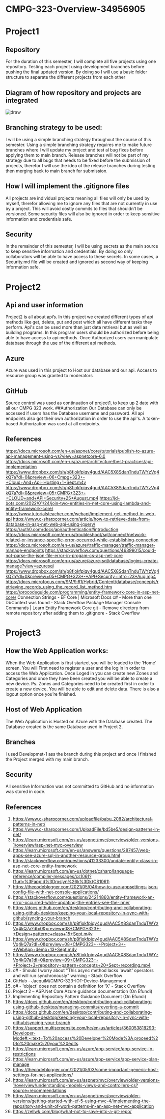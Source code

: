 # CMPG-323-Overview-34956905
# Project1
## Repository
For the duration of this semester, I will complete all five projects using one repository. Testing each project using development branches before pushing the final updated version. By doing so I will use a basic folder structure to separate the different projects from each other
## Diagram of how repository and projects are integrated
![draw](https://user-images.githubusercontent.com/90310650/185113396-8d545781-d114-4a35-82e9-3d210c3d046d.PNG)
## Branching strategy to be used:
I will be using a simple branching strategy throughout the course of this semester. Using a simple branching strategy requires me to make future branches where I will update my project and test al bug fixes before applying them to main branch. Release branches will not be part of my strategy due to all bugs that needs to be fixed before the submission of projects, therefor I will use the idea of the release branches during testing then merging back to main branch for submission.
## How I will implement the .gitignore files
All projects are individual projects meaning all files will only be used by myself, therefor allowing me to ignore any files that are not currently in use by a project. This will avoid costly commits to files that shouldn’t be versioned. Some security files will also be ignored in order to keep sensitive information and credentials safe.
## Security
In the remainder of this semester, I will be using secrets as the main source to keep sensitive information and credentials. By doing so only collaborators will be able to have access to these secrets. In some cases, a Security.md file will be created and ignored as second way of keeping information safe.
# Project2
## Api and user information
Project2 is all about api’s. In this project we created different types of api methods like get, delete, put and post which all have different tasks they perform.
Api's can be used more than just data retrieval but as well as building programs.
In this program users should be authorized before being able to have access to api methods. Once Authorized users can manipulate database through the use of the different api methods.
## Azure
Azure was used in this project to Host our database and our api. Access to resource group was granted to moderators 
## GitHub
Source control was used as continuation of project1, to keep up 2 date with all our CMPG 323 work.
##Authorization
Our Database can only be accessed if users has the Database username and password.
All api endpoints also got their own authorization in order to use the api's. A token-based Authorization was used at all endpoints.
## References
https://docs.microsoft.com/en-us/aspnet/core/tutorials/publish-to-azure-api-management-using-vs?view=aspnetcore-6.0
https://docs.microsoft.com/en-us/azure/architecture/best-practices/api-implementation
https://www.dropbox.com/sh/p8fiokfpiqv4gud/AAC5X8SdanTnduTWYzVq4kQ7a?dl=0&preview=06+Cmpg+323+-+Cloud+And+Api+Hosting+1+Sept.m4v
https://www.dropbox.com/sh/p8fiokfpiqv4gud/AAC5X8SdanTnduTWYzVq4kQ7a?dl=0&preview=05+CMPG+323+-+CLOUD+and+API+Security+25+August.mp4
https://jd-bots.com/2022/01/24/join-two-entities-in-net-core-using-lambda-and-entity-framework-core/
https://www.tutorialsteacher.com/webapi/implement-get-method-in-web-api
https://www.c-sharpcorner.com/article/how-to-retrieve-data-from-database-in-asp-net-web-api-using-jquery/
https://auth0.com/docs/api/authentication#introduction
https://docs.microsoft.com/en-us/troubleshoot/sql/connect/network-related-or-instance-specific-error-occurred-while-establishing-connection
https://docs.microsoft.com/en-us/azure/traffic-manager/traffic-manager-manage-endpoints
https://stackoverflow.com/questions/46399015/could-not-parse-the-json-file-error-in-progam-cs-asp-net-core
https://docs.microsoft.com/en-us/azure/azure-sql/database/logins-create-manage?view=azuresql
https://www.dropbox.com/sh/p8fiokfpiqv4gud/AAC5X8SdanTnduTWYzVq4kQ7a?dl=0&preview=05+CMPG+323+-+API+Security+intro+23+Aug.mp4
https://docs.microfocus.com/SM/9.61/Hybrid/Content/database/concepts/retrieving_records_using_the_record_list_method.htm
https://procodeguide.com/programming/entity-framework-core-in-asp-net-core/
Connection Strings - EF Core | Microsoft Docs
c# - More than one DbContext was found - Stack Overflow
Package Manager Console Commands | Learn Entity Framework Core
git - Remove directory from remote repository after adding them to .gitignore - Stack Overflow
# Project3
## How the Web Application works:
When the Web Application is first started, you will be loaded to the 'Home' screen. You will First need to register a user and the log in in order to access the Web Application. Once Loged in you can create new Zones and Categories and once they have been created you will be able to create a new device. Ps. Zones and Categories need to be created first in order to create a new device. You will be able to edit and delete data. There is also a logout option once you’re finished.
## Host of Web Application
The Web Application is Hosted on Azure with the Database created. The Database created is the same Database used in Project 2.
## Branches
I used Developmet-1 ass the branch during this project and once I finished the Project merged with my main branch.
## Security
All sensitive Information was not committed to GitHub and no information was stored in code.
## References
1.	https://www.c-sharpcorner.com/uploadfile/babu_2082/architectural-patterns-in-net/
2.	https://www.c-sharpcorner.com/UploadFile/bd5be5/design-patterns-in-net/
3.	https://learn.microsoft.com/en-us/aspnet/mvc/overview/older-versions-1/overview/asp-net-mvc-overview
4.	https://learn.microsoft.com/en-us/answers/questions/287457/web-apps-see-azure-sql-in-another-resource-group.html
5.	https://stackoverflow.com/questions/41233300/update-entity-class-in-asp-net-core-entity-framework
6.	https://learn.microsoft.com/en-us/dotnet/csharp/language-reference/compiler-messages/cs1061?f1url=%3FappId%3Droslyn%26k%3Dk(CS1061)
7.	https://thecodeblogger.com/2021/05/04/how-to-use-appsettings-json-config-file-with-net-console-applications/
8.	https://stackoverflow.com/questions/24214860/entity-framework-an-error-occurred-while-updating-the-entries-see-the-inner
9.	https://docs.github.com/en/desktop/contributing-and-collaborating-using-github-desktop/keeping-your-local-repository-in-sync-with-github/syncing-your-branch
10.	https://www.dropbox.com/sh/p8fiokfpiqv4gud/AAC5X8SdanTnduTWYzVq4kQ7a?dl=0&preview=08+CMPG+323+-+Design+patternc+class+15+Sept.m4v
11.	https://www.dropbox.com/sh/p8fiokfpiqv4gud/AAC5X8SdanTnduTWYzVq4kQ7a?dl=0&preview=08+CMPG323+-+Project+3+-+WebApp+demo+13+Sept.m4v
12.	https://www.dropbox.com/sh/p8fiokfpiqv4gud/AAC5X8SdanTnduTWYzVq4kQ7a?dl=0&preview=09+CMPG323+-+Project+3+repository+pattern+concepts+20+Sept+recording.mp4
13.	c# - Should I worry about "This async method lacks 'await' operators and will run synchronously" warning - Stack Overflow
14.	GitHub - JacquiM/CMPG-323-IOT-Device-Management
15.	c# - 'object' does not contain a definition for 'X' - Stack Overflow
16.	Project 2 – ASP.Net Core Azure guidance documentation (On Efundi)
17.	Implementing Repository Pattern Guidance Document (On Efundi)
18.	https://docs.github.com/en/desktop/contributing-and-collaborating-using-github-desktop/managing-commits/reverting-a-commit
19.	https://docs.github.com/en/desktop/contributing-and-collaborating-using-github-desktop/keeping-your-local-repository-in-sync-with-github/syncing-your-branch
20.	https://support.multiscreensite.com/hc/en-us/articles/360053818293-Developer-Mode#:~:text=To%20access%20Developer%20Mode%3A,proceed%20to%20make%20your%20edits.
21.	https://learn.microsoft.com/en-us/azure/app-service/app-service-ip-restrictions
22.	https://learn.microsoft.com/en-us/azure/app-service/app-service-plan-manage
23.	https://thecodeblogger.com/2021/05/03/some-important-generic-host-settings-for-net-applications/
24.	https://learn.microsoft.com/en-us/aspnet/mvc/overview/older-versions-1/overview/understanding-models-views-and-controllers-cs?source=recommendations
25.	https://learn.microsoft.com/en-us/aspnet/mvc/overview/older-versions/getting-started-with-ef-5-using-mvc-4/implementing-the-repository-and-unit-of-work-patterns-in-an-asp-net-mvc-application
26.	https://zellwk.com/blog/what-not-to-save-into-a-git-repo/






